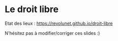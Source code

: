 # Le droit libre

Etat des lieux : https://revolunet.github.io/droit-libre

N'hésitez pas à modifier/corriger ces slides :)
